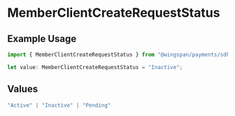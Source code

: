 # MemberClientCreateRequestStatus

## Example Usage

```typescript
import { MemberClientCreateRequestStatus } from "@wingspan/payments/sdk/models/shared";

let value: MemberClientCreateRequestStatus = "Inactive";
```

## Values

```typescript
"Active" | "Inactive" | "Pending"
```